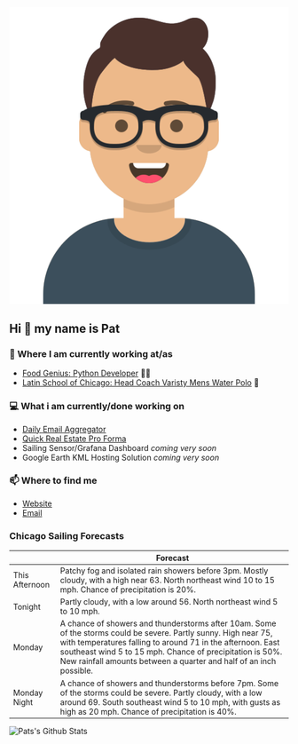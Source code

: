 [![Social banner for p-j-falconer](https://raw.githubusercontent.com/P-J-FALCONER/P-J-FALCONER/master/assets/avataaars.svg)](https://patfalconer.com/)
## Hi :wave: my name is Pat

### 💼 Where I am currently working at/as
- [Food Genius: Python Developer](https://getfoodgenius.com/) 🍔🐍
- [Latin School of Chicago: Head Coach Varisty Mens Water Polo](https://www.latinschool.org/) 🤽


### 💻 What i am currently/done working on
 - [Daily Email Aggregator](https://github.com/P-J-FALCONER/dott_daily_mail)
 - [Quick Real Estate Pro Forma](https://github.com/P-J-FALCONER/henry)
 - Sailing Sensor/Grafana Dashboard *coming very soon*
 - Google Earth KML Hosting Solution *coming very soon*

### 📫 Where to find me
 - [Website](https://patfalconer.com/)
 - [Email](mailto:patrick.j.falconer@gmail.com)


### Chicago Sailing Forecasts
|   | Forecast  |
|---|---|
| This Afternoon | Patchy fog and isolated rain showers before 3pm. Mostly cloudy, with a high near 63. North northeast wind 10 to 15 mph. Chance of precipitation is 20%. |
| Tonight | Partly cloudy, with a low around 56. North northeast wind 5 to 10 mph. |
| Monday | A chance of showers and thunderstorms after 10am. Some of the storms could be severe. Partly sunny. High near 75, with temperatures falling to around 71 in the afternoon. East southeast wind 5 to 15 mph. Chance of precipitation is 50%. New rainfall amounts between a quarter and half of an inch possible. |
| Monday Night | A chance of showers and thunderstorms before 7pm. Some of the storms could be severe. Partly cloudy, with a low around 69. South southeast wind 5 to 10 mph, with gusts as high as 20 mph. Chance of precipitation is 40%. |

![Pats's Github Stats](https://github-readme-stats.vercel.app/api?username=p-j-falconer&show_icons=true&theme=radical)
